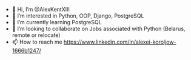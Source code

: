 - 👋 Hi, I’m @AlexKentXIII
- 👀 I’m interested in Python, OOP, Django, PostgreSQL
- 🌱 I’m currently learning PostgreSQL
- 💞️ I’m looking to collaborate on Jobs associated with Python (Belarus, remote or relocate)
- 📫 How to reach me https://www.linkedin.com/in/alexei-koroljow-1666b1247/

<!---
AlexKentXIII/AlexKentXIII is a ✨ special ✨ repository because its `README.md` (this file) appears on your GitHub profile.
You can click the Preview link to take a look at your changes.
--->
